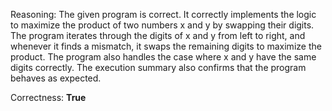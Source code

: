 Reasoning: 
The given program is correct. It correctly implements the logic to maximize the product of two numbers x and y by swapping their digits. The program iterates through the digits of x and y from left to right, and whenever it finds a mismatch, it swaps the remaining digits to maximize the product. The program also handles the case where x and y have the same digits correctly. The execution summary also confirms that the program behaves as expected.

Correctness: **True**